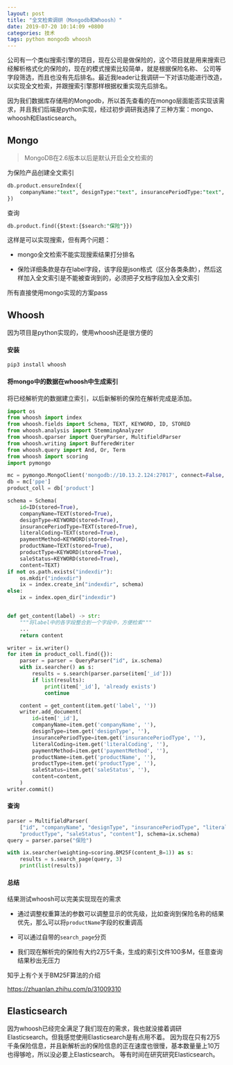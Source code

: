 ```yaml
---
layout: post
title: "全文检索调研（Mongodb和Whoosh）"
date: 2019-07-20 10:14:09 +0800
categories: 技术
tags: python mongodb whoosh
---
```


公司有一个类似搜索引擎的项目，现在公司是做保险的，这个项目就是用来搜索已经解析格式化的保险的，现在的模式搜索比较简单，就是根据保险名称、
公司等字段筛选，而且也没有先后排名。最近我leader让我调研一下对该功能进行改造，以实现全文检索，并跟搜索引擎那样根据权重实现先后排名。

因为我们数据库存储用的Mongodb，所以首先查看的在mongo层面能否实现该需求，并且我们后端是python实现，经过初步调研我选择了三种方案：mongo、
whoosh和Elasticsearch。

## Mongo

> MongoDB在2.6版本以后是默认开启全文检索的

为保险产品创建全文索引

```sql
db.product.ensureIndex({
    companyName:"text", designType:"text", insurancePeriodType:"text", literalCoding:"text", paymentMethod:"text", productName:"text", productType:"text", saleStatus:"text", id:"text", label:"text"
})
```

查询

```sql
db.product.find({$text:{$search:"保险"}})
```

这样是可以实现搜索，但有两个问题：

* mongo全文检索不能实现搜索结果打分排名

* 保险详细条款是存在label字段，该字段是json格式（区分各类条款），然后这样加入全文索引是不能被查询到的，必须把子文档字段加入全文索引

所有直接使用mongo实现的方案pass

## Whoosh

因为项目是python实现的，使用whoosh还是很方便的

#### 安装

```bash
pip3 install whoosh
```

#### 将mongo中的数据在whoosh中生成索引

将已经解析完的数据建立索引，以后新解析的保险在解析完成是添加。

```python
import os
from whoosh import index
from whoosh.fields import Schema, TEXT, KEYWORD, ID, STORED
from whoosh.analysis import StemmingAnalyzer
from whoosh.qparser import QueryParser, MultifieldParser
from whoosh.writing import BufferedWriter
from whoosh.query import And, Or, Term
from whoosh import scoring
import pymongo

mc = pymongo.MongoClient('mongodb://10.13.2.124:27017', connect=False, maxPoolSize=2000)
db = mc['ppe']
product_coll = db['product']

schema = Schema(
    id=ID(stored=True),
    companyName=TEXT(stored=True),
    designType=KEYWORD(stored=True),
    insurancePeriodType=TEXT(stored=True),
    literalCoding=TEXT(stored=True),
    paymentMethod=KEYWORD(stored=True),
    productName=TEXT(stored=True),
    productType=KEYWORD(stored=True),
    saleStatus=KEYWORD(stored=True),
    content=TEXT)
if not os.path.exists("indexdir"):
    os.mkdir("indexdir")
    ix = index.create_in("indexdir", schema)
else:
    ix = index.open_dir("indexdir")


def get_content(label) -> str:
    """将label中的各字段整合到一个字段中，方便检索"""
    ...
    return content

writer = ix.writer()
for item in product_coll.find({}):
    parser = parser = QueryParser("id", ix.schema)
    with ix.searcher() as s:
        results = s.search(parser.parse(item['_id']))
        if list(results):
            print(item['_id'], 'already exists')
            continue

    content = get_content(item.get('label', ''))
    writer.add_document(
        id=item['_id'],
        companyName=item.get('companyName', ''),
        designType=item.get('designType', ''),
        insurancePeriodType=item.get('insurancePeriodType', ''),
        literalCoding=item.get('literalCoding', ''),
        paymentMethod=item.get('paymentMethod', ''),
        productName=item.get('productName', ''),
        productType=item.get('productType', ''),
        saleStatus=item.get('saleStatus', ''),
        content=content,
    )
writer.commit()
```

#### 查询

```python
parser = MultifieldParser(
    ["id", "companyName", "designType", "insurancePeriodType", "literalCoding", "paymentMethod", "productName",
    "productType", "saleStatus", "content"], schema=ix.schema)
query = parser.parse("保险")

with ix.searcher(weighting=scoring.BM25F(content_B=1)) as s:
    results = s.search_page(query, 3)
    print(list(results))
```

#### 总结

结果测试whoosh可以完美实现现在的需求

* 通过调整权重算法的参数可以调整显示的优先级，比如查询到保险名称的结果优先，那么可以将`productName`字段的权重调高

* 可以通过自带的`search_page`分页

* 我们现在解析完的保险有大约2万5千条，生成的索引文件100多M，任意查询结果秒出无压力

知乎上有个关于BM25F算法的介绍

https://zhuanlan.zhihu.com/p/31009310

## Elasticsearch

因为whoosh已经完全满足了我们现在的需求，我也就没接着调研Elasticsearch。但我感觉使用Elasticsearch是有点用不着。
因为现在只有2万5千条保险信息，并且新解析出的保险信息的正在速度也很慢，基本数量量上10万也得够呛，所以没必要上Elasticsearch。
等有时间在研究研究Elasticsearch。
